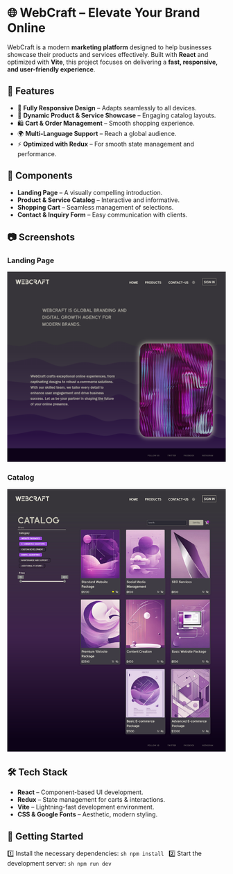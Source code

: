 # 🌐 WebCraft – Elevate Your Brand Online  

WebCraft is a modern **marketing platform** designed to help businesses showcase their products and services effectively. Built with **React** and optimized with **Vite**, this project focuses on delivering a **fast, responsive, and user-friendly experience**.  

## 🚀 Features  

- 📱 **Fully Responsive Design** – Adapts seamlessly to all devices.  
- 🛒 **Dynamic Product & Service Showcase** – Engaging catalog layouts.  
- 🛍️ **Cart & Order Management** – Smooth shopping experience.  
- 🌍 **Multi-Language Support** – Reach a global audience.  
- ⚡ **Optimized with Redux** – For smooth state management and performance.  

## 📌 Components  

- **Landing Page** – A visually compelling introduction.  
- **Product & Service Catalog** – Interactive and informative.  
- **Shopping Cart** – Seamless management of selections.  
- **Contact & Inquiry Form** – Easy communication with clients.  

## 📷 Screenshots  
### Landing Page
![Landing Page](public/demo/landingPage.png)  
### Catalog
![Catalog](public/demo/catalog.png)  

## 🛠️ Tech Stack  

- **React** – Component-based UI development.  
- **Redux** – State management for carts & interactions.  
- **Vite** – Lightning-fast development environment.  
- **CSS & Google Fonts** – Aesthetic, modern styling.  

## 🚀 Getting Started  

1️⃣ Install the necessary dependencies:
    ```sh
    npm install
    ```
2️⃣ Start the development server:
    ```sh
    npm run dev
    ```